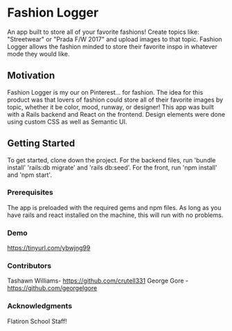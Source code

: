 # Fashion Logger

An app built to store all of your favorite fashions! Create topics like: "Streetwear" or "Prada F/W 2017" and upload images to that topic. Fashion Logger allows the fashion minded to store their favorite inspo in whatever mode they would like.

## Motivation 

Fashion Logger is my our on Pinterest... for fashion. The idea for this product was that lovers of fashion could store all of their favorite images by topic, whether it be color, mood, runway, or designer! This app was built with a Rails backend and React on the frontend. Design elements were done using custom CSS as well as Semantic UI.

## Getting Started

To get started, clone down the project. For the backend files, run 'bundle install' 'rails:db migrate' and 'rails db:seed'. For the front, run 'npm install' and 'npm start'.

### Prerequisites

The app is preloaded with the required gems and npm files. As long as you have rails and react installed on the machine, this will run with no problems.

### Demo
https://tinyurl.com/ybwjng99

### Contributors

Tashawn Williams- https://github.com/crutell331
George Gore - https://github.com/georgelgore

### Acknowledgments

Flatiron School Staff!

